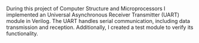During this project of Computer Structure and Microprocessors I implemented an Universal Asynchronous Receiver Transmitter (UART) module in Verilog. The UART handles serial communication, including data transmission and reception. Additionally, I created a test module to verify its functionality.
